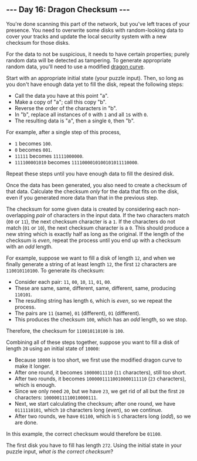 ## --- Day 16: Dragon Checksum ---

You're done scanning this part of the network, but you've left traces of your presence. You need to <span title="If I ever find one of my disks overwritten with a dragon curve, I'll know it was you.">overwrite some disks</span> with random-looking data to cover your tracks and update the local security system with a new checksum for those disks.

For the data to not be suspicious, it needs to have certain properties; purely random data will be detected as tampering. To generate appropriate random data, you'll need to use a modified [dragon curve](https://en.wikipedia.org/wiki/Dragon_curve).

Start with an appropriate initial state (your puzzle input). Then, so long as you don't have enough data yet to fill the disk, repeat the following steps:

*   Call the data you have at this point "a".
*   Make a copy of "a"; call this copy "b".
*   Reverse the order of the characters in "b".
*   In "b", replace all instances of `` 0 `` with `` 1 `` and all `` 1 ``s with `` 0 ``.
*   The resulting data is "a", then a single `` 0 ``, then "b".

For example, after a single step of this process,

*   `` 1 `` becomes `` 100 ``.
*   `` 0 `` becomes `` 001 ``.
*   `` 11111 `` becomes `` 11111000000 ``.
*   `` 111100001010 `` becomes `` 1111000010100101011110000 ``.

Repeat these steps until you have enough data to fill the desired disk.

Once the data has been generated, you also need to create a checksum of that data. Calculate the checksum _only_ for the data that fits on the disk, even if you generated more data than that in the previous step.

The checksum for some given data is created by considering each non-overlapping _pair_ of characters in the input data. If the two characters match (`` 00 `` or `` 11 ``), the next checksum character is a `` 1 ``. If the characters do not match (`` 01 `` or `` 10 ``), the next checksum character is a `` 0 ``. This should produce a new string which is exactly half as long as the original. If the length of the checksum is _even_, repeat the process until you end up with a checksum with an _odd_ length.

For example, suppose we want to fill a disk of length `` 12 ``, and when we finally generate a string of at least length `` 12 ``, the first `` 12 `` characters are `` 110010110100 ``. To generate its checksum:

*   Consider each pair: `` 11 ``, `` 00 ``, `` 10 ``, `` 11 ``, `` 01 ``, `` 00 ``.
*   These are same, same, different, same, different, same, producing `` 110101 ``.
*   The resulting string has length `` 6 ``, which is _even_, so we repeat the process.
*   The pairs are `` 11 `` (same), `` 01 `` (different), `` 01 `` (different).
*   This produces the checksum `` 100 ``, which has an _odd_ length, so we stop.

Therefore, the checksum for `` 110010110100 `` is `` 100 ``.

Combining all of these steps together, suppose you want to fill a disk of length `` 20 `` using an initial state of `` 10000 ``:

*   Because `` 10000 `` is too short, we first use the modified dragon curve to make it longer.
*   After one round, it becomes `` 10000011110 `` (`` 11 `` characters), still too short.
*   After two rounds, it becomes `` 10000011110010000111110 `` (`` 23 `` characters), which is enough.
*   Since we only need `` 20 ``, but we have `` 23 ``, we get rid of all but the first `` 20 `` characters: `` 10000011110010000111 ``.
*   Next, we start calculating the checksum; after one round, we have `` 0111110101 ``, which `` 10 `` characters long (_even_), so we continue.
*   After two rounds, we have `` 01100 ``, which is `` 5 `` characters long (_odd_), so we are done.

In this example, the correct checksum would therefore be `` 01100 ``.

The first disk you have to fill has length `` 272 ``. Using the initial state in your puzzle input, _what is the correct checksum_?